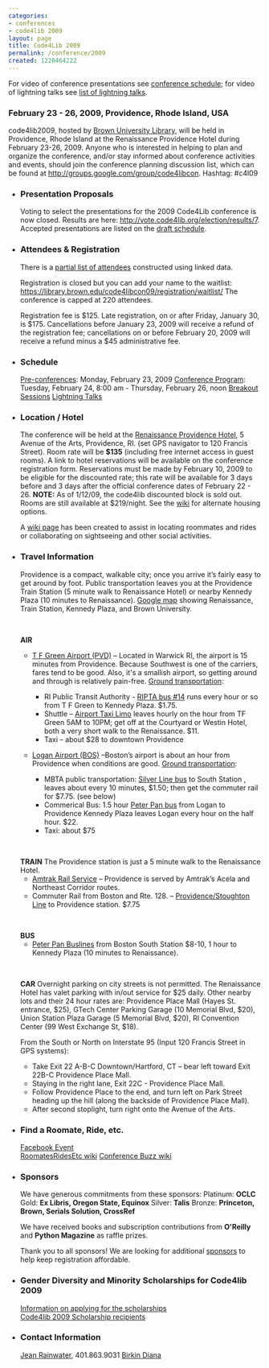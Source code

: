 ```yaml
---
categories:
- conferences
- code4lib 2009
layout: page
title: Code4Lib 2009
permalink: /conference/2009
created: 1220464222
---
```

<div class="content" xmlns:rdfs="http://www.w3.org/2000/01/rdf-schema#" xmlns:swc="http://data.semanticweb.org/ns/swc/ontology#" about="http://code4lib.org/2009#conference" typeof="swc:ConferenceEvent">

For video of conference presentations see <a href="/conference/2009/schedule">conference schedule</a>; for video of lightning talks see <a href="/conference/2009/lightning">list of lightning talks</a>. 

<h3><strong>February 23 - 26, 2009, Providence, Rhode Island, USA</strong></h3>

<span property="rdfs:label">code4lib2009</span>, hosted by <a href="http://dl.lib.brown.edu/libweb/index.php">Brown University Library</a>, will be held in Providence, Rhode Island at the Renaissance Providence Hotel during February 23-26, 2009. Anyone who is interested in helping to plan and organize the conference, and/or stay informed about conference activities and events, should join the conference planning discussion list, which can be found at <a href="http://groups.google.com/group/code4libcon">http://groups.google.com/group/code4libcon</a>. Hashtag: #c4l09

<!--break-->

<ul><li><h3><strong>Presentation Proposals</strong></h3>

Voting to select the presentations for the 2009 Code4Lib conference is now closed. Results are here: <a href="http://vote.code4lib.org/election/results/7">http://vote.code4lib.org/election/results/7</a>. Accepted presentations are listed on the <a href="http://code4lib.org/conference/2009/schedule">draft schedule</a>.

</li>
</ul>

<ul><li>
<h3><strong>Attendees & Registration</strong></h3>

There is a <a href="http://inkdroid.org/c4l2009/attendees">partial list of attendees</a> constructed using linked data.

Registration is closed but you can add your name to the waitlist: <a href="https://library.brown.edu/code4libcon09/registration/waitlist/">
https://library.brown.edu/code4libcon09/registration/waitlist/</a>
The conference is capped at 220 attendees.

Registration fee is $125. Late registration, on or after Friday, January 30, is $175.
Cancellations before January 23, 2009 will receive a refund of the registration fee; cancellations on or before February 20, 2009 will receive a refund minus a $45 administrative fee.</p>
</li></ul>

<ul><li>
<h3><strong>Schedule</strong></h3>
<a rel="swc:isSuperEventOf" href="http://code4lib.org/node/266#preconferences">Pre-conferences</a>: Monday, February 23, 2009
<a rel="swc:hasProgramme" href="http://code4lib.org/conference/2009/schedule">Conference Program</a>: Tuesday, February 24, 8:00 am - Thursday, February 26, noon
<a href="http://code4lib.org/conference/2009/breakouts">Breakout Sessions</a>
<a href="http://code4lib.org/conference/2009/lightning">Lightning Talks</a>
</li></ul>

<ul><li>
<h3><strong>Location / Hotel</strong></h3>
The conference will be held at the <a href="http://www.marriott.com/hotels/travel/pvdbr?groupCode=blablaa&app=resvlink&fromDate=2/22/09&toDate=2/26/09 ">Renaissance Providence Hotel</a>, 5 Avenue of the Arts, Providence, RI.  (set GPS navigator to 120 Francis Street).
Room rate will be <strong>$135</strong> (including free internet access in guest rooms).  A link to hotel reservations will be available on the conference registration form. Reservations must be made by February 10, 2009 to be eligible for the discounted rate; this rate will be available for 3 days before and 3 days after the official conference dates of February 22 - 26. 
<strong>NOTE:</strong> As of 1/12/09, the code4lib discounted block is sold out.  Rooms are still available at $219/night.  See the <a href="http://wiki.code4lib.org/index.php/RoommatesRidesEtc#Alternate_Housing">wiki</a> for alternate housing options.
<p>A <a href="http://wiki.code4lib.org/index.php/RoommatesRidesEtc">wiki page</a> has been created to assist in locating roommates and rides or collaborating on sightseeing and other social activities.</p>
</li></ul>

<ul><li>
<h3><strong>Travel Information</strong></h3>
Providence is a compact, walkable city; once you arrive it&rsquo;s fairly easy to get around by foot.  Public transportation leaves you at the Providence Train Station (5 minute walk to Renaissance Hotel) or nearby Kennedy Plaza (10 minutes to Renaissance). <a href="http://tinyurl.com/prov-renaissance">Google map</a> showing Renaissance, Train Station, Kennedy Plaza, and Brown University.
<p>&nbsp;</p>
<strong>AIR</strong>
<ul><li>
<p><a href="http://www.pvdairport.com/">T F Green Airport (PVD)</a>  &ndash; Located in Warwick RI, the airport is 15 minutes from Providence.  Because Southwest is one of the carriers, fares tend to be good.  Also, it's a smallish airport, so getting around and through is relatively pain-free. 
<u>Ground transportation</u>: 
<ul><li>RI Public Transit Authority - <a href="http://www.ripta.com/schedules/view.php?route=14&amp;direction=1">RIPTA bus #14</a> runs every hour or so from T F Green to Kennedy Plaza. $1.75.</li>
<li>Shuttle &ndash; <a href="http://www.airporttaxiri.com/schedule/index.html">Airport Taxi Limo</a> leaves hourly on the hour from TF Green 5AM to 10PM; get off at the Courtyard or Westin Hotel, both a very short walk to the Renaissance.  $11.</li>

<li>Taxi &ndash; about $28 to downtown Providence</li>
</ul>

<li>

<a href="http://www.massport.com/logan/default.aspx">Logan Airport (BOS)</a>   &ndash;Boston&rsquo;s airport is about an hour from Providence when conditions are good. 
<u>Ground transportation</u>: 
<ul>
<li> MBTA public transportation: <a href="http://www.mbta.com/schedules_and_maps/bus/routes/?route=SL1">Silver Line bus</a> to South Station , leaves about every 10 minutes, $1.50; then get the commuter rail for $7.75. (see below) </li>

<li>Commerical Bus:  1.5 hour <a href="http://www.peterpanbus.com/tickets/schedules-and-fares.php">Peter Pan bus</a> from Logan to Providence Kennedy Plaza leaves Logan every hour on the half hour. $22.   </li>
<li> Taxi:  about $75 </li>
</ul>
</ul>
<p>&nbsp;</p>
<strong>TRAIN</strong> 
The Providence station is just a 5 minute walk to the Renaissance Hotel.
<ul>
<li><a href="http://www.amtrak.com">Amtrak Rail Service</a> &ndash;	Providence is served by Amtrak&rsquo;s Acela and Northeast Corridor routes.  </li>

<li>Commuter Rail from Boston and Rte. 128. &ndash; <a href="http://www.mbta.com/schedules_and_maps/rail/lines/?route=PROVSTOU">Providence/Stoughton Line</a> to Providence  station.     $7.75  </li>
</ul>
<p>&nbsp;</p>
<strong>BUS</strong> 
<ul>
<li><a href="http://www.peterpanbus.com">Peter Pan Buslines</a> from Boston South Station $8-10, 1 hour to Kennedy Plaza (10 minutes to Renaissance). </li>
</ul>
<p>&nbsp;</p>
<p><strong>CAR</strong> 
Overnight parking on city streets is not permitted. The Renaissance Hotel has valet parking with in/out service for $25 daily. Other nearby lots and their 24 hour rates are: Providence Place Mall (Hayes St. entrance, $25), GTech Center Parking Garage (10 Memorial Blvd, $20), Union Station Plaza Garage (5 Memorial Blvd, $20), RI Convention Center (99 West Exchange St, $18).

From the South or North on Interstate 95 (Input 120 Francis Street in GPS systems):
<ul>
<li>Take Exit 22 A-B-C Downtown/Hartford, CT &ndash;  bear left toward Exit 22B-C Providence Place Mall.  </li>

<li>Staying in the right lane, Exit 22C - Providence Place Mall.  </li>
<li>Follow Providence Place to the end, and turn left on Park Street heading up the hill (along the backside of Providence Place Mall).  </li>
<li>After second stoplight, turn right onto the Avenue of the Arts.</li>
</ul>

</li></ul>

<ul><li>
<h3><strong>Find a Roomate, Ride, etc.</strong></h3>
<a href="http://www.facebook.com/event.php?eid=37539253422&ref=mf">Facebook Event</a><br />
<a href="http://wiki.code4lib.org/index.php/RoommatesRidesEtc">RoomatesRidesEtc wiki</a>
<a href="http://wiki.code4lib.org/index.php/2009_Conference_Buzz">Conference Buzz wiki</a>
</li></ul>

<ul><li>
<h3><strong>Sponsors</strong></h3>
We have generous commitments from these sponsors:
Platinum: <strong>OCLC</strong>
Gold: <strong>Ex Libris, Oregon State, Equinox</strong>
Silver: <strong>Talis</strong>
Bronze: <strong>Princeton, Brown, Serials Solution, CrossRef</strong>

We have received books and subscription contributions from <strong>O'Reilly</strong> and <strong>Python Magazine</strong> as raffle prizes.

Thank you to all sponsors! We are looking for additional <a href="/conference/2009/sponsorship">sponsors</a> to help keep registration affordable.
</li></ul>

<ul><li>
<h3><strong>Gender Diversity and Minority Scholarships for Code4lib 2009</strong></h3>
<a href="http://code4lib.org/node/269">Information on applying for the scholarships</a><br />
<a href="http://code4lib.org/node/274">Code4lib 2009 Scholarship recipients</a>
</li>
</ul>

<ul><li>
<h3><strong>Contact Information</strong></h3>
<a href="mailto:Jean_Rainwater@brown.edu">Jean Rainwater</a>, 401.863.9031
<a href="mailto:Birkin_Diana@brown.edu">Birkin Diana</a>
</li></ul>

 </div>
